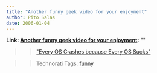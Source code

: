 ```yaml
---
title: "Another funny geek video for your enjoyment"
author: Pito Salas
date: 2006-01-04
---
```


**Link: [Another funny geek video for your enjoyment](None):** ""


>>

>> ["Every OS Crashes because Every OS
Sucks"](<http://www.deadtroll.com/index2.html?/video/ossuckscable.html~content>)

>>

>> Technorati Tags: [funny](<http://www.technorati.com/tag/funny>)


